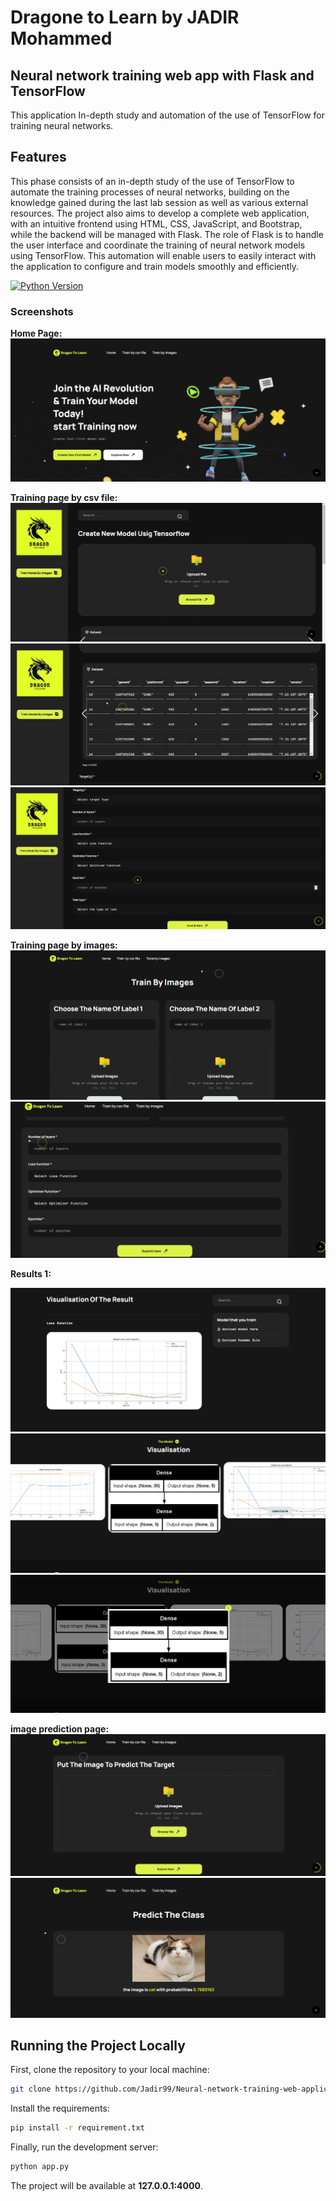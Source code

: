# Dragone to Learn by JADIR Mohammed
## Neural network training web app with Flask and TensorFlow

This application In-depth study and automation of the use of TensorFlow for training neural networks.

## Features

This phase consists of an in-depth study of the use of TensorFlow to automate the training processes of neural networks, building on the knowledge gained during the last lab session as well as various external resources. The project also aims to develop a complete web application, with an intuitive frontend using HTML, CSS, JavaScript, and Bootstrap, while the backend will be managed with Flask. The role of Flask is to handle the user interface and coordinate the training of neural network models using TensorFlow. This automation will enable users to easily interact with the application to configure and train models smoothly and efficiently.

[![Python Version](https://img.shields.io/badge/python-3.9-brightgreen.svg)](https://python.org)


### Screenshots

**Home Page:**
![Home Page](./static/images/home.png)

**Training page by csv file:**
![train1](./static/images/train_model1.png)
![train2](./static/images/train_model2.png)
![train3](./static/images/train_model3.png)

**Training page by images:**
![train1](./static/images/train_images1.png)
![train2](./static/images/train_images2.png)


**Results 1:**

![result1](./static/images/resulta1.png)
![result2](./static/images/resulta2.png)
![result3](./static/images/resulta3.png)


**image prediction page:**
![prediction](./static/images/page_predict.png)
![prediction](./static/images/prediction_1.png)




## Running the Project Locally

First, clone the repository to your local machine:

```bash
git clone https://github.com/Jadir99/Neural-network-training-web-application-with-Flask-and-TensorFlow.git
```

Install the requirements:

```bash
pip install -r requirement.txt
```



Finally, run the development server:

```bash
python app.py
```

The project will be available at **127.0.0.1:4000**.



